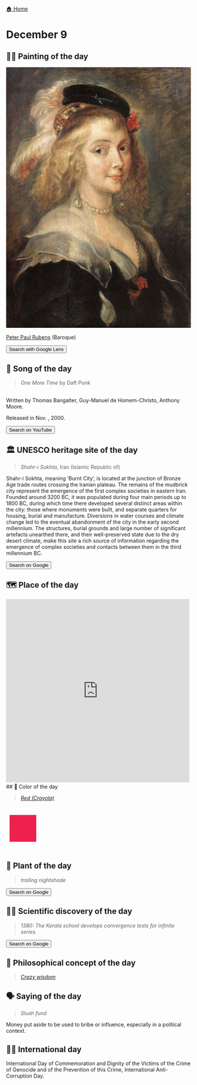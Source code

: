 
[🏠 Home](../../index.md)

# December 9

## 🧑‍🎨 Painting of the day

<img width="600" src="../img/Peter_Paul_Rubens_1.jpg">

[Peter Paul Rubens](http://en.wikipedia.org/wiki/Peter_Paul_Rubens) (Baroque)

<button class="btn btn-success"
onclick=" window.open('https://lens.google.com/uploadbyurl?url=https://iretes.github.io/one-a-day/data/img/Peter_Paul_Rubens_1.jpg','_blank')">
Search with Google Lens
</button>

## 🎼 Song of the day

> *One More Time*
by Daft Punk

<br />Written by Thomas Bangalter, Guy-Manuel de Homem-Christo, Anthony Moore.

Released in Nov. , 2000.

<button class="btn btn-success"
onclick=" window.open('http://www.youtube.com/search?q=One More Time by Daft Punk','_blank')">
Search on YouTube
</button>

## 🏛️ UNESCO heritage site of the day

> *Shahr-i Sokhta*, Iran (Islamic Republic of)

<p>Shahr-i Sokhta, meaning ‘Burnt City’, is located at the junction of Bronze Age trade routes crossing the Iranian plateau. The remains of the mudbrick city represent the emergence of the first complex societies in eastern Iran. Founded around 3200 BC, it was populated during four main periods up to 1800 BC, during which time there developed several distinct areas within the city: those where monuments were built, and separate quarters for housing, burial and manufacture. Diversions in water courses and climate change led to the eventual abandonment of the city in the early second millennium. The structures, burial grounds and large number of significant artefacts unearthed there, and their well-preserved state due to the dry desert climate, make this site a rich source of information regarding the emergence of complex societies and contacts between them in the third millennium BC.</p>

<button class="btn btn-success"
onclick=" window.open('http://www.google.com/search?q=Shahr-i Sokhta','_blank')">
Search on Google
</button>

## 🗺️ Place of the day

<iframe
src="https://www.mapcrunch.com"
name="mapcrunch"
width="500"
height="500"
allowTransparency="true"
scrolling="no"
frameborder="0"
>
</iframe>
## 🎨 Color of the day

> *[Red (Crayola)](https://en.wikipedia.org/wiki/Shades_of_red#Red_(Crayola))*

<div style="color:#EE204D; font-size: 100px;">&#9632;</div>

## 🌿 Plant of the day

> *trailing nightshade*

<button class="btn btn-success"
onclick=" window.open('http://www.google.com/search?q=trailing nightshade','_blank')">
Search on Google
</button>

## 🧑‍🔬 Scientific discovery of the day

> *1380: The Kerala school develops convergence tests for infinite series.*

<button class="btn btn-success"
onclick=" window.open('http://www.google.com/search?q=1380: The Kerala school develops convergence tests for infinite series.','_blank')"> 
Search on Google
</button>

## 💭 Philosophical concept of the day

> *[Crazy wisdom](https://en.wikipedia.org/wiki/Crazy_wisdom)*

## 🗣️ Saying of the day

> *Slush fund*

Money put aside to be used to bribe or influence, especially in a political context.

## 🏳️‍🌈 International day

International Day of Commemoration and Dignity of the Victims of the Crime of Genocide and of the Prevention of this Crime, International Anti-Corruption Day.